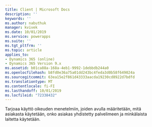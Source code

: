 ```yaml
---
title: Client | Microsoft Docs
description: ''
keywords: ''
ms.author: nabuthuk
manager: kvivek
ms.date: 10/01/2019
ms.service: powerapps
ms.suite: ''
ms.tgt_pltfrm: ''
ms.topic: article
applies_to:
- Dynamics 365 (online)
- Dynamics 365 Version 9.x
ms.assetid: b01ca88a-168a-4eb1-9992-1debbdb244a0
ms.openlocfilehash: b8fd0e36a75a01dd243bc4feda3d0b58f649024a
ms.sourcegitcommit: 63ea15e2f861d43333aacda19230cd8922d7bdfd
ms.translationtype: MT
ms.contentlocale: fi-FI
ms.lasthandoff: 10/01/2019
ms.locfileid: "72338432"
---
```

Tarjoaa käyttö oikeuden menetelmiin, joiden avulla määritetään, mitä asiakasta käytetään, onko asiakas yhdistetty palvelimeen ja minkälaista laitetta käytetään.
